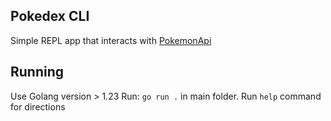 Pokedex CLI
-----
Simple REPL app that interacts with [PokemonApi](https://pokeapi.co/?ref=public-apis)

Running
-----
Use Golang version > 1.23
Run: `go run .` in main folder.
Run `help` command for directions
